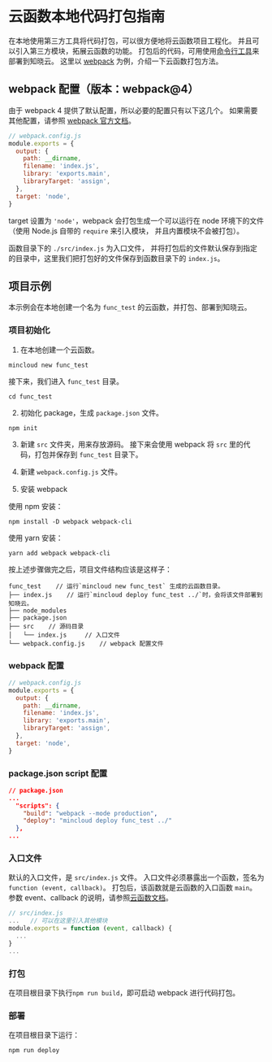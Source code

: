 # 云函数本地代码打包指南

在本地使用第三方工具将代码打包，可以很方便地将云函数项目工程化。
并且可以引入第三方模块，拓展云函数的功能。
打包后的代码，可用使用[命令行工具](./cli.md)来部署到知晓云。
这里以 [webpack](https://webpack.js.org/) 为例，介绍一下云函数打包方法。

## webpack 配置（版本：webpack@4）

由于 webpack 4 提供了默认配置，所以必要的配置只有以下这几个。
如果需要其他配置，请参照 [webpack 官方文档](https://webpack.js.org/concepts/)。

```js
// webpack.config.js
module.exports = {
  output: {
    path: __dirname,
    filename: 'index.js',
    library: 'exports.main',
    libraryTarget: 'assign',
  },
  target: 'node',
}
```

target 设置为 `'node'`，webpack 会打包生成一个可以运行在 node 环境下的文件（使用 Node.js 自带的 `require` 来引入模块，
并且内置模块不会被打包）。

函数目录下的 `./src/index.js` 为入口文件，
并将打包后的文件默认保存到指定的目录中，这里我们把打包好的文件保存到函数目录下的 `index.js`。

## 项目示例

本示例会在本地创建一个名为 `func_test` 的云函数，并打包、部署到知晓云。

### 项目初始化

1. 在本地创建一个云函数。

  ```
  mincloud new func_test
  ```

  接下来，我们进入 `func_test` 目录。

  ```
  cd func_test
  ```

2. 初始化 package，生成 `package.json` 文件。

  ```
  npm init
  ```

3. 新建 `src` 文件夹，用来存放源码。
接下来会使用 webpack 将 `src` 里的代码，打包并保存到 `func_test` 目录下。

4. 新建 `webpack.config.js` 文件。

5. 安装 webpack

  使用 npm 安装：

  ```
  npm install -D webpack webpack-cli
  ```
  使用 yarn 安装：

  ```
  yarn add webpack webpack-cli
  ```

按上述步骤做完之后，项目文件结构应该是这样子：

```
func_test    // 运行`mincloud new func_test` 生成的云函数目录。
├── index.js    // 运行`mincloud deploy func_test ../`时，会将该文件部署到知晓云。
├── node_modules
├── package.json
├── src    // 源码目录
│   └── index.js     // 入口文件
└── webpack.config.js    // webpack 配置文件
```

### webpack 配置

```js
// webpack.config.js
module.exports = {
  output: {
    path: __dirname,
    filename: 'index.js',
    library: 'exports.main',
    libraryTarget: 'assign',
  },
  target: 'node',
}
```

### package.json script 配置

```json
// package.json
...
  "scripts": {
    "build": "webpack --mode production",
    "deploy": "mincloud deploy func_test ../"
  },
...
```

### 入口文件

默认的入口文件，是 `src/index.js` 文件。
入口文件必须暴露出一个函数，签名为`function (event, callback)`。
打包后，该函数就是云函数的入口函数 `main`。
参数 event、callback 的说明，请参照[云函数文档](./node-sdk/README.md)。

```js
// src/index.js
...   // 可以在这里引入其他模块
module.exports = function (event, callback) {
  ...
}
...
```

### 打包

在项目根目录下执行`npm run build`，即可启动 webpack 进行代码打包。

### 部署

在项目根目录下运行：

```
npm run deploy
```

